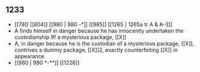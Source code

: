 ## 1233
- [[79]] [[804]] [[980 | 980 -*]] [[985]] [[1265 | 1265a tr A &amp; A-3]] 
- A finds himself in danger because he has innocently undertaken the custodianship 9f a mysterious package, [[X]]
- A, in danger because he is the custodian of a mysterious package, [[X]], contrives a dummy package, [[X]]2, exactly counterfeiting [[X]] in appearance
- [[980 | 980 *-**]] [[1226]] 

